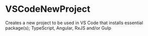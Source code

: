 # VSCodeNewProject
Creates a new project to be used in VS Code that installs essential package(s); TypeScript, Angular, RxJS and/or Gulp
